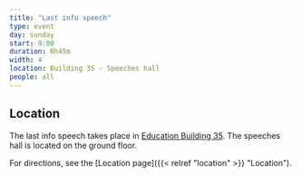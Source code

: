 ```yaml
---
title: "Last info speech"
type: event
day: sunday
start: 9:00
duration: 0h45m
width: 4
location: Building 35 - Speeches hall
people: all
---
```


## Location
The last info speech takes place in [Education Building 35](https://map.tudelftcampus.nl/poi/education-building-35/).
The speeches hall is located on the ground floor.

For directions, see the [Location page]({{< relref "location" >}} "Location").
